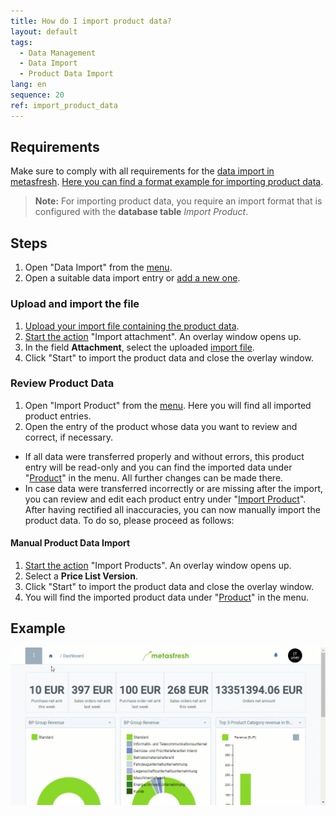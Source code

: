 ```yaml
---
title: How do I import product data?
layout: default
tags:
  - Data Management
  - Data Import
  - Product Data Import
lang: en
sequence: 20
ref: import_product_data
---
```


## Requirements
Make sure to comply with all requirements for the [data import in metasfresh](Data_import_metasfresh). [Here you can find a format example for importing product data](Import_format_example_product).
 >**Note:** For importing product data, you require an import format that is configured with the **database table** *Import Product*.

## Steps
1. Open "Data Import" from the [menu](Menu).
1. Open a suitable data import entry or [add a new one](add_new_data_import_entry).

### Upload and import the file
1. [Upload your import file containing the product data](File_handling).
1. [Start the action](StartAction) "Import attachment". An overlay window opens up.
1. In the field **Attachment**, select the uploaded [import file](Import_file_useful_tips).
1. Click "Start" to import the product data and close the overlay window.

### Review Product Data
1. Open "Import Product" from the [menu](Menu). Here you will find all imported product entries.
1. Open the entry of the product whose data you want to review and correct, if necessary.
 - If all data were transferred properly and without errors, this product entry will be read-only and you can find the imported data under "[Product](Menu)" in the menu. All further changes can be made there.
 - In case data were transferred incorrectly or are missing after the import, you can review and edit each product entry under "[Import Product](Menu)". After having rectified all inaccuracies, you can now manually import the product data. To do so, please proceed as follows:

#### Manual Product Data Import
1. [Start the action](StartAction) "Import Products". An overlay window opens up.
1. Select a **Price List Version**.
1. Click "Start" to import the product data and close the overlay window.
1. You will find the imported product data under "[Product](Menu)" in the menu.

## Example
![](assets/Import_product_data.gif)
